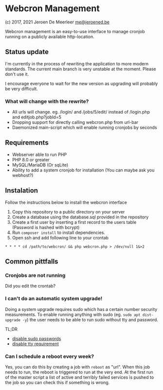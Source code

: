 # Webcron Management
(c) 2017, 2021 Jeroen De Meerleer <me@jeroened.be>

Webcron management is an easy-to-use interface to manage cronjob running on a publicly available http-location.

## Status update
I'm currently in the process of rewriting the application to more modern standards. The current main branch is very unstable at the moment. Please don't use it.

I encourage everyone to wait for the new version as upgrading will probably be very difficult.

### What will change with the rewrite?
* All urls will change. eg. /login/ and /jobs/5/edit/ instead of /login.php and editjob.php?jobId=5
* Dropping support for directly calling webcron.php from url-bar
* Daemonized main-script which will enable running cronjobs by seconds

## Requirements
* Webserver able to run PHP
* PHP 8.0 or greater
* MySQL/MariaDB (Or sqLite)
* Ability to add a system cronjob for installation (You can maybe ask you webhost?)

## Instalation

Follow the instructions below to install the webcron interface
1. Copy this repository to a public directory on your server
2. Create a database using the database.sql provided in the repository
3. Create a first user by inserting a first record to the users table (Password is hashed with bcrypt)
4. Run `composer install` to install dependencies.
5. Open ssh and add following line to your crontab

```
* * * * cd /path/to/webcron/ && php webcron.php > /dev/null 1&>2
```

## Common pittfalls
### Cronjobs are not running
Did you edit the crontab?

### I can't do an automatic system upgrade!
Doing a system upgrade requires sudo which has a certain number security measurements. To enable running anything with sudo (eg. `sudo apt dist-upgrade -y`) the user needs to be able to run sudo without tty and password.

TL;DR
* [disable sudo passwords](http://jeromejaglale.com/doc/unix/ubuntu_sudo_without_password) 
* [disable tty requirement](https://serverfault.com/questions/111064/sudoers-how-to-disable-requiretty-per-user)

### Can I schedule a reboot every week?
Yes, you can do this by creating a job with `reboot` as "url". When this job needs to run, the reboot is triggered to run at the very end. At the first run of the master script a list of active and terribly failed services is pushed to the job so you can check this if something is wrong.
